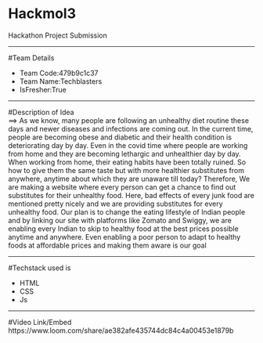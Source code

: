 # Hackmol3
Hackathon Project Submission
<hr>
#Team Details
<ul>
  <li>Team Code:479b9c1c37</li>
  <li>Team Name:Techblasters</li>
  <li>IsFresher:True</li>
</ul>
<hr>
#Description of Idea<br>
==>
As we know, many people are following an unhealthy diet routine these days and newer diseases and infections are coming out. In the current time, people are becoming obese and diabetic and their health condition is deteriorating day by day.
Even in the covid time where people are working from home and they are becoming lethargic and unhealthier day by day. When working from home, their eating habits have been totally ruined. So how to give them the same taste but with more healthier substitutes from anywhere, anytime about which they are unaware till today?
Therefore, We are making a website where every person can get a chance to find out substitutes for their unhealthy food. Here, bad effects of every junk food are mentioned pretty nicely and we are providing substitutes for every unhealthy food. Our plan is to change the eating lifestyle of Indian people and by linking our site with platforms like Zomato and Swiggy, we are enabling every Indian to skip to healthy food at the best prices possible anytime and anywhere. Even enabling a poor person to adapt to healthy foods at affordable prices and making them aware is our goal



<hr>
#Techstack used is
<ul>
  <li>HTML</li>
  <li>CSS</li>
  <li>Js</li>
</ul>
<hr>
#Video Link/Embed<br>
https://www.loom.com/share/ae382afe435744dc84c4a00453e1879b

  

